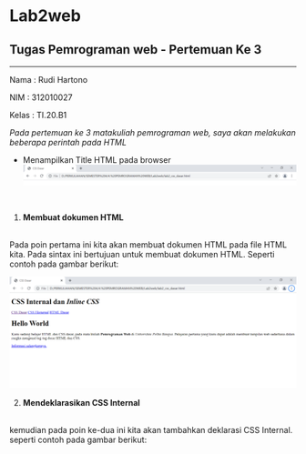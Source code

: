 # Lab2web
## Tugas Pemrograman web - Pertemuan Ke 3

<hr>

Nama    : Rudi Hartono

NIM     : 312010027

Kelas   : TI.20.B1


*Pada pertemuan ke 3 matakuliah pemrograman web, saya akan melakukan beberapa perintah pada HTML*

- Menampilkan Title HTML pada browser <br>
![gambar title pada web html](gambar/link.PNG)

<br>

1. **Membuat dokumen HTML**
<br>
Pada poin pertama ini kita akan membuat dokumen HTML pada file HTML kita.
Pada sintax ini bertujuan untuk membuat dokumen HTML. Seperti contoh pada gambar berikut:

![membuat dokume HTML](gambar/dokhtml.PNG)

2. **Mendeklarasikan CSS Internal**
<br>
kemudian pada poin ke-dua ini kita akan tambahkan deklarasi CSS Internal.
seperti contoh pada gambar berikut:
